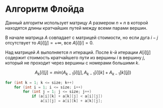 # Алгоритм Флойда

Данный алгоритм использует матрицу $A$ размером $n \times n$ в которой находятся длины кратчайших путей между всеми парами вершин.

В начале матрица $A$ совпадает с матрицей стоимости, но если дуга $i-j$ отсутствует то $A[i][j]=+ \infty$, все $A[i][i] = 0$.

Над матрицей $A$ выполняется $n$ итераций. После $k$-й итерации $A[i][j]$ содержит стоимость кратчайшего пути из вершины $i$ в вершину $j$, который не проходит через вершины с номерами большими $k$.

$$A_k[i][j] = min(A_{k-1}[i][j], A_{k-1}[i][k]+A_{k-1}[k][j])$$


```cpp
for (int k = 1; k <= size; k++)
	for (int i = 1; i <= size; i++)
		for (int j = 1; j <= size; j++)
			if (a[i][k] + a[k][j] < a[i][j])
				a[i][j] = a[i][k] + a[k][j];
```
